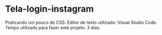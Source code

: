 # Tela-login-instagram
Praticando um pouco de CSS. Editor de texto utilizado: Visual Studio Code. Tempo utilizado para fazer este projeto: 3 dias.
